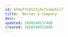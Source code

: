 ```yaml
---
id: bfmwf319123j4s7vokphvl7
title: 	Norton & Company
desc: ''
updated: 1650240537488
created: 1650240525898
---
```


